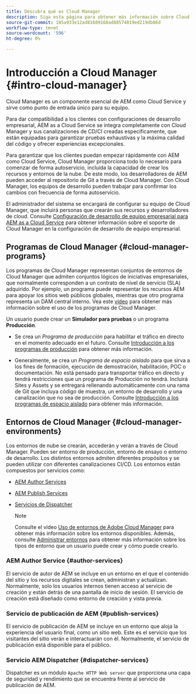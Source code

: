 ```yaml
---
title: Descubra qué es Cloud Manager
description: Siga esta página para obtener más información sobre Cloud Manager, los programas de Cloud Manager y los entornos.
source-git-commit: 185a933e12ad81689168ad88574019ed219db06d
workflow-type: tm+mt
source-wordcount: '596'
ht-degree: 0%

---
```



# Introducción a Cloud Manager {#intro-cloud-manager}

Cloud Manager es un componente esencial de AEM como Cloud Service y sirve como punto de entrada único para su equipo.

Para dar compatibilidad a los clientes con configuraciones de desarrollo empresarial, AEM as a Cloud Service se integra completamente con Cloud Manager y sus canalizaciones de CD/CI creadas específicamente, que están equipadas para garantizar pruebas exhaustivas y la máxima calidad del código y ofrecer experiencias excepcionales.

Para garantizar que los clientes puedan empezar rápidamente con AEM como Cloud Service, Cloud Manager proporciona todo lo necesario para comenzar de forma autoservicio, incluida la capacidad de crear los recursos y entornos de la nube. De este modo, los desarrolladores de AEM pueden acceder al repositorio de Git a través de Cloud Manager. Con Cloud Manager, los equipos de desarrollo pueden trabajar para confirmar los cambios con frecuencia de forma autoservicio.

El administrador del sistema se encargará de configurar su equipo de Cloud Manager, que incluirá personas que crearán sus recursos y desarrolladores de cloud. Consulte [Configuración de desarrollo de equipo empresarial para AEM as a Cloud Service](/help/implementing/cloud-manager/enterprise-team-dev-setup.md) para obtener información sobre el soporte de Cloud Manager en la configuración de desarrollo de equipo empresarial.

## Programas de Cloud Manager {#cloud-manager-programs}

Los programas de Cloud Manager representan conjuntos de entornos de Cloud Manager que admiten conjuntos lógicos de iniciativas empresariales, que normalmente corresponden a un contrato de nivel de servicio (SLA) adquirido. Por ejemplo, un programa puede representar los recursos AEM para apoyar los sitios web públicos globales, mientras que otro programa representa un DAM central interno. Vea este [vídeo](https://experienceleague.adobe.com/docs/experience-manager-learn/cloud-service/cloud-manager/programs.html?lang=en) para obtener más información sobre el uso de los programas de Cloud Manager.

Un usuario puede crear un **Simulador para pruebas** o un programa **Producción**.

* Se crea un *Programa de producción* para habilitar el tráfico en directo en el momento adecuado en el futuro.
Consulte [Introducción a los programas de producción](/help/onboarding/getting-access-to-aem-in-cloud/introduction-production-programs.md) para obtener más información.

* Generalmente, se crea un *Programa de espacio aislado* para que sirva a los fines de formación, ejecución de demostración, habilitación, POC o documentación. No está pensado para transportar tráfico en directo y tendrá restricciones que un programa de Producción no tendrá. Incluirá Sites y Assets y se entregará rellenando automáticamente con una rama de Git que incluya código de muestra, un entorno de desarrollo y una canalización que no sea de producción.
Consulte [Introducción a los programas de espacio aislado](/help/onboarding/getting-access-to-aem-in-cloud/introduction-sandbox-programs.md) para obtener más información.

## Entornos de Cloud Manager {#cloud-manager-environments}

Los entornos de nube se crearán, accederán y verán a través de Cloud Manager. Pueden ser entorno de producción, entorno de ensayo o entorno de desarrollo. Los distintos entornos admiten diferentes propósitos y se pueden utilizar con diferentes canalizaciones CI/CD. Los entornos están compuestos por servicios como:

* [AEM Author Services](#author-services)
* [AEM Publish Services](#publish-services)
* [Servicios de Dispatcher](#dispatcher-services)

   >[!NOTE]
   > Consulte el vídeo [Uso de entornos de Adobe Cloud Manager](https://experienceleague.adobe.com/docs/experience-manager-learn/cloud-service/cloud-manager/environments.html?lang=en#cloud-manager) para obtener más información sobre los entornos disponibles. Además, consulte [Administrar entornos](https://experienceleague.adobe.com/docs/experience-manager-cloud-service/implementing/using-cloud-manager/manage-environments.html?lang=en) para obtener más información sobre los tipos de entorno que un usuario puede crear y cómo puede crearlo.

### AEM Author Service {#author-services}

El servicio de autor de AEM se incluye en un entorno en el que el contenido del sitio y los recursos digitales se crean, administran y actualizan. Normalmente, solo los usuarios internos tienen acceso al servicio de creación y están detrás de una pantalla de inicio de sesión. El servicio de creación está diseñado como entorno de creación y vista previa.

### Servicio de publicación de AEM {#publish-services}

El servicio de publicación de AEM se incluye en un entorno que aloja la experiencia del usuario final, como un sitio web. Este es el servicio que los visitantes del sitio verán e interactuarán con él. Normalmente, el servicio de publicación está disponible para el público.

### Servicio AEM Dispatcher {#dispatcher-services}

Dispatcher es un módulo `Apache HTTP Web server` que proporciona una capa de seguridad y rendimiento que se encuentra frente al servicio de publicación de AEM.